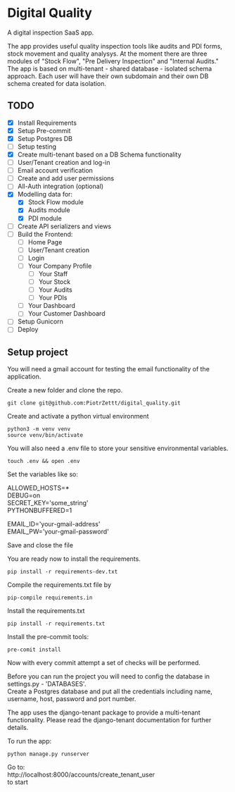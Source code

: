 # Digital Quality
A digital inspection SaaS app.

The app provides useful quality inspection tools like audits and PDI forms, stock movement and quality analysys.
At the moment there are three modules of "Stock Flow", "Pre Delivery Inspection" and "Internal Audits."
The app is based on multi-tenant - shared database - isolated schema approach. Each user will have their own subdomain
and their own DB schema created for data isolation.

## TODO

- [x] Install Requirements
- [x] Setup Pre-commit
- [x] Setup Postgres DB
- [ ] Setup testing
- [x] Create multi-tenant based on a DB Schema functionality
- [ ] User/Tenant creation and log-in
- [ ] Email account verification
- [ ] Create and add user permissions
- [ ] All-Auth integration (optional)
- [x] Modelling data for:
    - [x] Stock Flow module
    - [x] Audits module
    - [x] PDI module
- [ ] Create API serializers and views
- [ ] Build the Frontend:
    - [ ] Home Page
    - [ ] User/Tenant creation
    - [ ] Login
    - [ ] Your Company Profile
      - [ ] Your Staff
      - [ ] Your Stock
      - [ ] Your Audits
      - [ ] Your PDIs
    - [ ] Your Dashboard
    - [ ] Your Customer Dashboard
- [ ] Setup Gunicorn
- [ ] Deploy

## Setup project

You will need a gmail account for testing the email functionality of the application.

Create a new folder and clone the repo.
```commandline
git clone git@github.com:PiotrZettt/digital_quality.git
```

Create and activate a python virtual environment
```commandline
python3 -m venv venv
source venv/bin/activate
```

You will also need a .env file to store your sensitive environmental variables.
```commandline
touch .env && open .env
```

Set the variables like so:

ALLOWED_HOSTS=* \
DEBUG=on \
SECRET_KEY='some_string' \
PYTHONBUFFERED=1

EMAIL_ID='your-gmail-address' \
EMAIL_PW='your-gmail-password'

Save and close the file

You are ready now to install the requirements.

```
pip install -r requirements-dev.txt
```

Compile the requirements.txt file by
```commandline
pip-compile requirements.in
```
Install the requirements.txt
```commandline
pip install -r requirements.txt
```

Install the pre-commit tools:
```commandline
pre-comit install
```

Now with every commit attempt a set of checks will be performed.

Before you can run the project you will need to config the database in settings.py - 'DATABASES'. \
Create a Postgres database and put all the credentials including name, username, host, password and port number.

The app uses the django-tenant package to provide a multi-tenant functionality.
Please read the django-tenant documentation for further details.

To run the app:
```commandline
python manage.py runserver
```
Go to: \
http://localhost:8000/accounts/create_tenant_user \
to start
